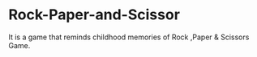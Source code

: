 # Rock-Paper-and-Scissor
It is a game that reminds childhood memories of Rock ,Paper &amp; Scissors Game.
